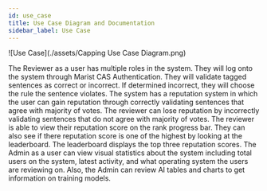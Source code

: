 ```yaml
---
id: use_case
title: Use Case Diagram and Documentation
sidebar_label: Use Case
---
```


![Use Case](./assets/Capping Use Case Diagram.png)

The Reviewer as a user has multiple roles in the system. They will log onto the system through Marist CAS Authentication. They will validate tagged sentences as correct or incorrect. If determined incorrect, they will choose the rule the sentence violates. The system has a reputation system in which the user can gain reputation through correctly validating sentences that agree with majority of votes.  The reviewer can lose reputation by incorrectly validating sentences that do not agree with majority of votes. The reviewer is able to view their reputation score on the rank progress bar. They can also see if there reputation score is one of the highest by looking at the leaderboard. The leaderboard displays the top three reputation scores. The Admin as a user can view visual statistics about the system including total users on the system, latest activity, and what operating system the users are reviewing on. Also, the Admin can review AI tables and charts to get information on training models.  